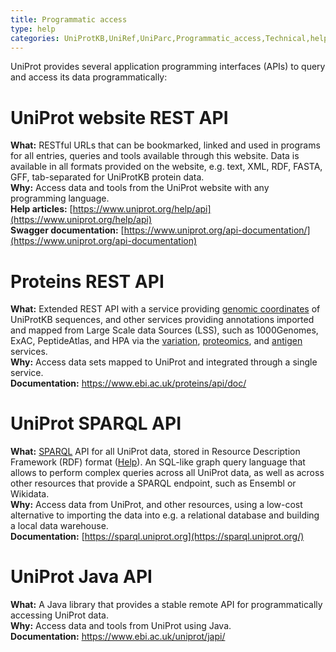 ```yaml
---
title: Programmatic access
type: help
categories: UniProtKB,UniRef,UniParc,Programmatic_access,Technical,help
---
```


UniProt provides several application programming interfaces (APIs) to query and access its data programmatically:

# UniProt website REST API

**What:** RESTful URLs that can be bookmarked, linked and used in programs for all entries, queries and tools available through this website. Data is available in all formats provided on the website, e.g. text, XML, RDF, FASTA, GFF, tab-separated for UniProtKB protein data.  
**Why:** Access data and tools from the UniProt website with any programming language.  
**Help articles:** [https://www.uniprot.org/help/api](https://www.uniprot.org/help/api)  
**Swagger documentation:** [https://www.uniprot.org/api-documentation/](https://www.uniprot.org/api-documentation)  

# Proteins REST API

**What:** Extended REST API with a service providing [genomic coordinates](https://www.ebi.ac.uk/proteins/api/doc/#coordinatesApi) of UniProtKB sequences, and other services providing annotations imported and mapped from Large Scale data Sources (LSS), such as 1000Genomes, ExAC, PeptideAtlas, and HPA via the [variation](https://www.ebi.ac.uk/proteins/api/doc/#/variation), [proteomics](https://www.ebi.ac.uk/proteins/api/doc/#proteomics), and [antigen](https://www.ebi.ac.uk/proteins/api/doc/#/antigen) services.  
**Why:** Access data sets mapped to UniProt and integrated through a single service.  
**Documentation:** <https://www.ebi.ac.uk/proteins/api/doc/>

# UniProt SPARQL API

**What:** [SPARQL](https://en.wikipedia.org/wiki/SPARQL) API for all UniProt data, stored in Resource Description Framework (RDF) format ([Help](https://www.uniprot.org/help/sparql)). An SQL-like graph query language that allows to perform complex queries across all UniProt data, as well as across other resources that provide a SPARQL endpoint, such as Ensembl or Wikidata.  
**Why:** Access data from UniProt, and other resources, using a low-cost alternative to importing the data into e.g. a relational database and building a local data warehouse.  
**Documentation:** [https://sparql.uniprot.org](https://sparql.uniprot.org/)

# UniProt Java API

**What:** A Java library that provides a stable remote API for programmatically accessing UniProt data.  
**Why:** Access data and tools from UniProt using Java.  
**Documentation:** <https://www.ebi.ac.uk/uniprot/japi/>
